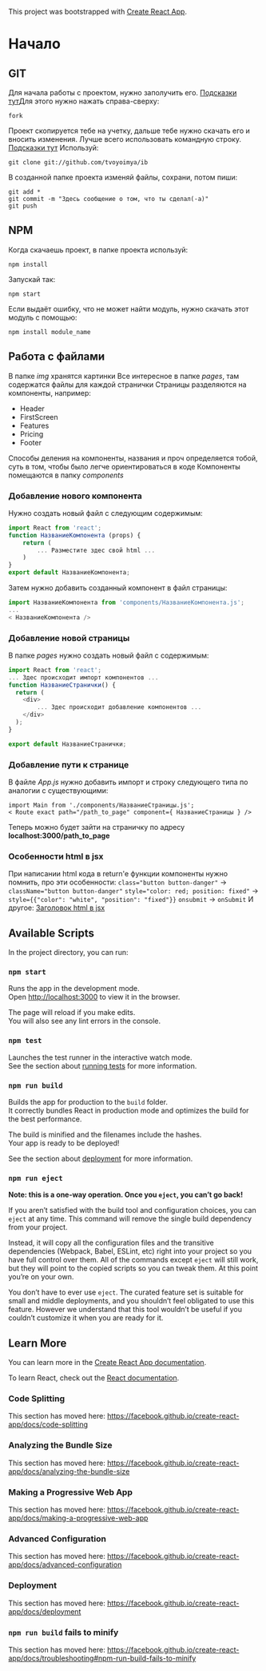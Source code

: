 This project was bootstrapped with [Create React App](https://github.com/facebook/create-react-app).


# Начало

## GIT

Для начала работы с проектом, нужно заполучить его. [Подсказки тут](https://git-scm.com/book/ru/v2/GitHub-Внесение-собственного-вклада-в-проекты)Для этого нужно нажать справа-сверху:
```
fork
```

Проект скопируется тебе на учетку, дальше тебе нужно скачать его и вносить изменения.
Лучше всего использовать командную строку. [Подсказки тут](https://git-scm.com/book/ru/v1/Основы-Git-Создание-Git-репозитория) Используй:
```
git clone git://github.com/tvoyoimya/ib
```

В созданной папке проекта изменяй файлы, сохрани, потом пиши:
```
git add *
git commit -m "Здесь сообщение о том, что ты сделал(-а)"
git push
```

## NPM

Когда скачаешь проект, в папке проекта используй:
```
npm install
```
Запускай так:
```
npm start
```
Если выдаёт ошибку, что не может найти модуль, нужно скачать этот модуль с помощью:
```
npm install module_name
```

## Работа с файлами

В папке *img* хранятся картинки
Все интересное в папке *pages*, там содержатся файлы для каждой странички
Страницы разделяются на компоненты, например:
* Header
* FirstScreen
* Features
* Pricing
* Footer

Способы деления на компоненты, названия и проч определяется тобой, суть в том, чтобы было легче ориентироваться в коде
Компоненты помещаются в папку *components*

### Добавление нового компонента

Нужно создать новый файл с следующим содержимым:
```javascript
import React from 'react';
function НазваниеКомпонента (props) {
    return (
        ... Разместите здес свой html ...
    )
}
export default НазваниеКомпонента;

```

Затем нужно добавить созданный компонент в файл страницы:
```javascript
import НазваниеКомпонента from 'components/НазваниеКомпонента.js';
...
< НазваниеКомпонента />
```

### Добавление новой страницы

В папке *pages* нужно создать новый файл с содержимым:
```javascript
import React from 'react';
... Здес происходит импорт компонентов ...
function НазваниеСтранички() {
  return (
    <div>
        ... Здес происходит добавление компонентов ...
    </div>
  );
}

export default НазваниеСтранички;

```

### Добавление пути к странице

В файле *App.js* нужно добавить импорт и строку следующего типа по аналогии с существующими:
```
import Main from './components/НазваниеСтраницы.js';
< Route exact path="/path_to_page" component={ НазваниеСтраницы } />
```
Теперь можно будет зайти на страничку по адресу __localhost:3000/path_to_page__

### Особенности html в jsx

При написании html кода в return'e функции компоненты нужно помнить, про эти особенности:
`class="button button-danger"` -> `className="button button-danger"`
`style="color: red; position: fixed"` -> `style={{"color": "white", "position": "fixed"}}`
`onsubmit` -> `onSubmit`
И другое: [Заголовок html в jsx](https://medium.com/@stasonmars/подробное-руководство-по-jsx-в-react-6f7e4eecdba6)


## Available Scripts

In the project directory, you can run:

### `npm start`

Runs the app in the development mode.<br />
Open [http://localhost:3000](http://localhost:3000) to view it in the browser.

The page will reload if you make edits.<br />
You will also see any lint errors in the console.

### `npm test`

Launches the test runner in the interactive watch mode.<br />
See the section about [running tests](https://facebook.github.io/create-react-app/docs/running-tests) for more information.

### `npm run build`

Builds the app for production to the `build` folder.<br />
It correctly bundles React in production mode and optimizes the build for the best performance.

The build is minified and the filenames include the hashes.<br />
Your app is ready to be deployed!

See the section about [deployment](https://facebook.github.io/create-react-app/docs/deployment) for more information.

### `npm run eject`

**Note: this is a one-way operation. Once you `eject`, you can’t go back!**

If you aren’t satisfied with the build tool and configuration choices, you can `eject` at any time. This command will remove the single build dependency from your project.

Instead, it will copy all the configuration files and the transitive dependencies (Webpack, Babel, ESLint, etc) right into your project so you have full control over them. All of the commands except `eject` will still work, but they will point to the copied scripts so you can tweak them. At this point you’re on your own.

You don’t have to ever use `eject`. The curated feature set is suitable for small and middle deployments, and you shouldn’t feel obligated to use this feature. However we understand that this tool wouldn’t be useful if you couldn’t customize it when you are ready for it.

## Learn More

You can learn more in the [Create React App documentation](https://facebook.github.io/create-react-app/docs/getting-started).

To learn React, check out the [React documentation](https://reactjs.org/).

### Code Splitting

This section has moved here: https://facebook.github.io/create-react-app/docs/code-splitting

### Analyzing the Bundle Size

This section has moved here: https://facebook.github.io/create-react-app/docs/analyzing-the-bundle-size

### Making a Progressive Web App

This section has moved here: https://facebook.github.io/create-react-app/docs/making-a-progressive-web-app

### Advanced Configuration

This section has moved here: https://facebook.github.io/create-react-app/docs/advanced-configuration

### Deployment

This section has moved here: https://facebook.github.io/create-react-app/docs/deployment

### `npm run build` fails to minify

This section has moved here: https://facebook.github.io/create-react-app/docs/troubleshooting#npm-run-build-fails-to-minify
